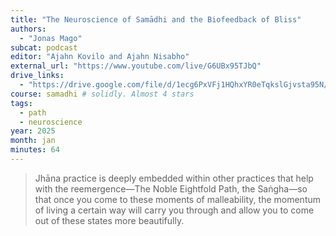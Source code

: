 ```yaml
---
title: "The Neuroscience of Samādhi and the Biofeedback of Bliss"
authors:
  - "Jonas Mago"
subcat: podcast
editor: "Ajahn Kovilo and Ajahn Nisabho"
external_url: "https://www.youtube.com/live/G6UBx95TJbQ"
drive_links:
  - "https://drive.google.com/file/d/1ecg6PxVFj1HQhxYR0eTqkslGjvsta95N/view?usp=drivesdk"
course: samadhi # solidly. Almost 4 stars
tags:
  - path
  - neuroscience
year: 2025
month: jan
minutes: 64
---
```


> Jhāna practice is deeply embedded within other practices that help with the reemergence—The Noble Eightfold Path, the Saṅgha—so that once you come to these moments of malleability, the momentum of living a certain way will carry you through and allow you to come out of these states more beautifully.
